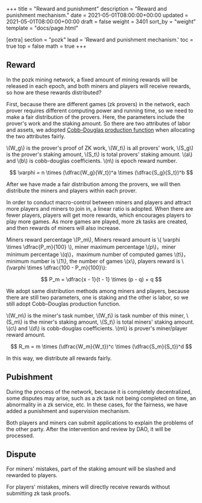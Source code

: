 +++
title = "Reward and punishment"
description = "Reward and punishment mechanism."
date = 2021-05-01T08:00:00+00:00
updated = 2021-05-01T08:00:00+00:00
draft = false
weight = 3401
sort_by = "weight"
template = "docs/page.html"

[extra]
section = "pozk"
lead = 'Reward and punishment mechanism.'
toc = true
top = false
math = true
+++

## Reward
In the pozk mining network, a fixed amount of mining rewards will be released in each epoch, and both miners and players will receive rewards, so how are these rewards distributed?

First, because there are different games (zk provers) in the network, each prover requires different computing power and running time, so we need to make a fair distribution of the provers.
Here, the parameters include the prover's work and the staking amount. So there are two attributes of labor and assets, we adopted [Cobb–Douglas production function](https://en.wikipedia.org/wiki/Cobb%E2%80%93Douglas_production_function) when allocating the two attributes fairly.

<p>
\(W_g\) is the prover's proof of ZK work, \(W_t\) is all provers' work, \(S_g\) is the prover's staking amount, \(S_t\) is total provers' staking amount. \(a\) and \(b\) is cobb-douglas coefficients. \(n\) is epoch reward number.
</p>

$$
 \varphi = n \times (\dfrac{W_g}{W_t})^a \times (\dfrac{S_g}{S_t})^b
$$

After we have made a fair distribution among the provers, we will then distribute the miners and players within each prover.

In order to conduct macro-control between miners and players and attract more players and miners to join in, a linear ratio is adopted.
When there are fewer players, players will get more rewards, which encourages players to play more games. As more games are played, more zk tasks are created, and then rewards of miners will also increase.

<p>
Miners reward percentage \(P_m\), Miners reward amount is \( \varphi \times \dfrac{P_m}{100} \), miner maximum percentage \(p\)，miner minimum percentage \(q\)，maximum number of computed games \(t\)，minimum number is \(1\), the number of games \(x\), players reward is \(\varphi \times \dfrac{100 - P_m}{100}\):
</p>

$$
P_m = \dfrac{x - 1}{t - 1} \times (p - q) + q
$$

We adopt same distribution methods among miners and players, because there are still two parameters, one is staking and the other is labor, so we still adopt Cobb–Douglas production function.

<p>
\(W_m\) is the miner's task number, \(W_t\) is task number of this miner, \(S_m\) is the miner's staking amount, \(S_t\) is total miners' staking amount. \(c\) and \(d\) is cobb-douglas coefficients. \(m\) is prover's miner/player reward amount.
</p>

$$
 R_m = m \times (\dfrac{W_m}{W_t})^c \times (\dfrac{S_m}{S_t})^d
$$

In this way, we distribute all rewards fairly.

## Pubishment
During the process of the network, because it is completely decentralized, some disputes may arise, such as a zk task not being completed on time, an abnormality in a zk service, etc.
In these cases, for the fairness, we have added a punishment and supervision mechanism.

Both players and miners can submit applications to explain the problems of the other party. After the intervention and review by DAO, it will be processed.

## Dispute
For miners' mistakes, part of the staking amount will be slashed and rewarded to players.

For players' mistakes, miners will directly receive rewards without submitting zk task proofs.
